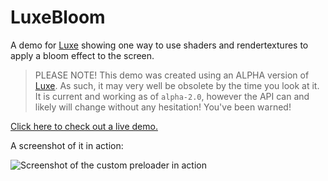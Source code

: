 # LuxeBloom

A demo for [Luxe](http://luxeengine.com/) showing one way to use shaders and rendertextures to apply a bloom effect to the screen.

>PLEASE NOTE! This demo was created using an ALPHA version of [Luxe](http://luxeengine.com/). As such, it may very well be obsolete by the time you look at it. It is current and working as of `alpha-2.0`, however the API can and likely will change without any hesitation! You've been warned!

[Click here to check out a live demo.](http://fuzzywuzzie.github.io/LuxeBloom/)

A screenshot of it in action:

![Screenshot of the custom preloader in action](https://raw.github.com/FuzzyWuzzie/LuxeBloom/master/screenshot.png)